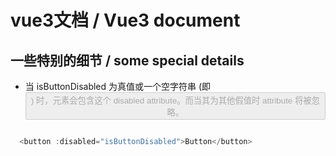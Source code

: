 # vue3文档 / Vue3 document 
## 一些特别的细节 / some special details
 + 当 isButtonDisabled 为真值或一个空字符串 (即 <button disabled="">) 时，元素会包含这个 disabled attribute。而当其为其他假值时 attribute 将被忽略。
  ``` js

    <button :disabled="isButtonDisabled">Button</button>

  ```
